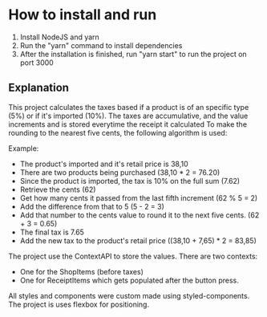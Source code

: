 # How to install and run

1. Install NodeJS and yarn
1. Run the "yarn" command to install dependencies
1. After the installation is finished, run "yarn start" to run the project on port 3000

## Explanation

This project calculates the taxes based if a product is of an specific type (5%) or if it's imported (10%).
The taxes are accumulative, and the value increments and is stored everytime the receipt it calculated
To make the rounding to the nearest five cents, the following algorithm is used:

Example:

- The product's imported and it's retail price is 38,10
- There are two products being purchased (38,10 \* 2 = 76.20)
- Since the product is imported, the tax is 10% on the full sum (7.62)
- Retrieve the cents (62)
- Get how many cents it passed from the last fifth increment (62 % 5 = 2)
- Add the difference from that to 5 (5 - 2 = 3)
- Add that number to the cents value to round it to the next five cents. (62 + 3 = 0.65)
- The final tax is 7.65
- Add the new tax to the product's retail price ((38,10 + 7,65) \* 2 = 83,85)

The project use the ContextAPI to store the values.
There are two contexts:

- One for the ShopItems (before taxes)
- One for ReceiptItems which gets populated after the button press.

All styles and components were custom made using styled-components. The project is uses flexbox for positioning.
